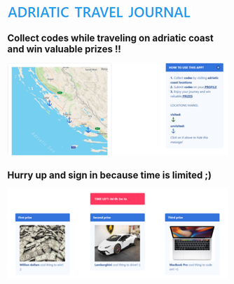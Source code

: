 <img alt="title" src="./readmeImages/adriatic-travel-journal1.PNG">

## Collect codes while traveling on adriatic coast and win valuable prizes !!

<img alt="main-menu" src="./readmeImages/adriatic-travel-journal2.PNG">

## Hurry up and sign in because time is limited ;)

<img alt="prizes-and-timer" src="./readmeImages/adriatic-travel-journal3.PNG">
